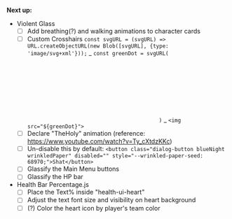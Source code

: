 **Next up:**
- Violent Glass
    - [ ] Add breathing(?) and walking animations to character cards
    - [ ] Custom Crosshairs `const svgURL = (svgURL) => URL.createObjectURL(new Blob([svgURL], {type: 'image/svg+xml'}));` _ `const greenDot = svgURL(`<svg xmlns="https://www."></svg>`)` _ `<img src="${greenDot}">`
    - [ ] Declare "TheHoly" animation (reference: <https://www.youtube.com/watch?v=Ty_cXtdzKKc>)
    - [ ] Un-disable this by default: `<button class="dialog-button blueNight wrinkledPaper" disabled="" style="--wrinkled-paper-seed: 68970;">Shat</button>`
    - [ ] Glassify the Main Menu buttons
    - [ ] Glassify the HP bar
- Health Bar Percentage.js
    - [ ] Place the Text% inside "health-ui-heart"
    - [ ] Adjust the text font size and visibility on heart background
    - [ ] (?) Color the heart icon by player's team color
